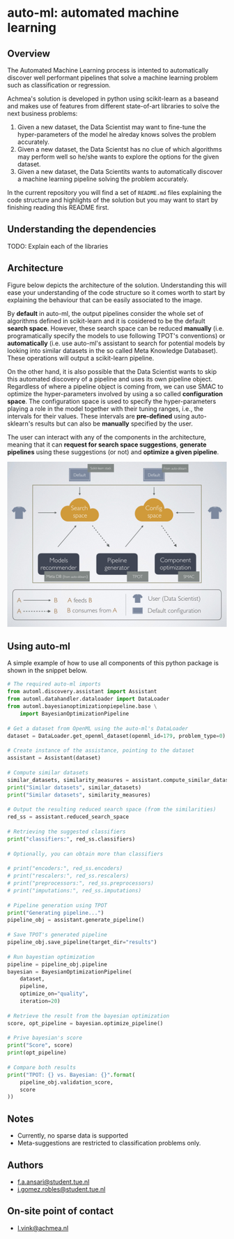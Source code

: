 # auto-ml: automated machine learning

## Overview

The Automated Machine Learning process is intented to automatically discover
well performant pipelines that solve a machine learning problem such as
classification or regression.

Achmea's solution is developed in python using scikit-learn as a baseand and 
makes use of features from different state-of-art libraries to solve the next
business problems:

1. Given a new dataset, the Data Scientist may want to fine-tune the
hyper-parameters of the model he alreday knows solves the problem accurately.
2. Given a new dataset, the Data Scientst has no clue of which algorithms may
perform well so he/she wants to explore the options for the given dataset.
3. Given a new dataset, the Data Scientits wants to automatically discover a
machine learning pipeline solving the problem accurately.

In the current repository you will find a set of `README.md` files explaining
the code structure and highlights of the solution but you may want to start by
finishing reading this README first.

## Understanding the dependencies

TODO: Explain each of the libraries

## Architecture

Figure below depicts the architecture of the solution. Understanding this will
ease your understanding of the code structure so it comes worth to start by
explaining the behaviour that can be easily associated to the image.

By **default** in auto-ml, the output pipelines consider the whole set of algorithms
defined in scikit-learn and it is cosidered to be the default **search space**.
However, these search space can be reduced **manually** (i.e. programatically
specify the models to use following TPOT's conventions) or **automatically** 
(i.e. use auto-ml's assistant to search for potential models by looking into
similar datasets in the so called Meta Knowledge Databaset). These operations
will output a scikit-learn pipeline.

On the other hand, it is also possible that the Data Scientist wants to skip
this automated discovery of a pipeline and uses its own pipeline object.
Regardless of where a pipeline object is coming from, we can use SMAC to
optimize the hyper-parameters involved by using a so called
**configuration space**. The configuration space is used to specify the
hyper-parameters playing a role in the model together with their tuning ranges,
i.e., the intervals for their values. These intervals are **pre-defined** using
auto-sklearn's results but can also be **manually** specified by the user.

The user can interact with any of the components in the architecture, meaning
that it can **request for search space suggestions**, **generate pipelines**
using these suggestions (or not) and **optimize a given pipeline**.

![auto-ml's architecture](docs/img/architecture/architecture.001.jpeg)

## Using auto-ml

A simple example of how to use all components of this python package is shown
in the snippet below.

```python
# The required auto-ml imports
from automl.discovery.assistant import Assistant
from automl.datahandler.dataloader import DataLoader
from automl.bayesianoptimizationpiepeline.base \
    import BayesianOptimizationPipeline

# Get a dataset from OpenML using the auto-ml's DataLoader
dataset = DataLoader.get_openml_dataset(openml_id=179, problem_type=0)

# Create instance of the assistance, pointing to the dataset
assistant = Assistant(dataset)

# Compute similar datasets
similar_datasets, similarity_measures = assistant.compute_similar_datasets()
print("Similar datasets", similar_datasets)
print("Similar datasets", similarity_measures)

# Output the resulting reduced search space (from the similarities)
red_ss = assistant.reduced_search_space

# Retrieving the suggested classifiers
print("classifiers:", red_ss.classifiers)

# Optionally, you can obtain more than classifiers

# print("encoders:", red_ss.encoders)
# print("rescalers:", red_ss.rescalers)
# print("preprocessors:", red_ss.preprocessors)
# print("imputations:", red_ss.imputations)

# Pipeline generation using TPOT
print("Generating pipeline...")
pipeline_obj = assistant.generate_pipeline()

# Save TPOT's generated pipeline
pipeline_obj.save_pipeline(target_dir="results")

# Run bayestian optimization
pipeline = pipeline_obj.pipeline
bayesian = BayesianOptimizationPipeline(
    dataset,
    pipeline,
    optimize_on="quality",
    iteration=20)

# Retrieve the result from the bayesian optimization
score, opt_pipeline = bayesian.optimize_pipeline()

# Prive bayesian's score
print("Score", score)
print(opt_pipeline)

# Compare both results
print("TPOT: {} vs. Bayesian: {}".format(
    pipeline_obj.validation_score,
    score
))
```

## Notes

- Currently, no sparse data is supported
- Meta-suggestions are restricted to classification problems only.

## Authors

- f.a.ansari@student.tue.nl
- j.gomez.robles@student.tue.nl

## On-site point of contact

- l.vink@achmea.nl